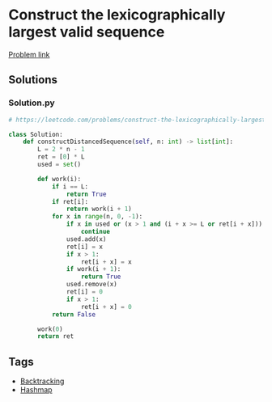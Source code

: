 # Construct the lexicographically largest valid sequence

[Problem link](https://leetcode.com/problems/construct-the-lexicographically-largest-valid-sequence/)

## Solutions


### Solution.py
```py
# https://leetcode.com/problems/construct-the-lexicographically-largest-valid-sequence/

class Solution:
    def constructDistancedSequence(self, n: int) -> list[int]:
        L = 2 * n - 1
        ret = [0] * L
        used = set()

        def work(i):
            if i == L:
                return True
            if ret[i]:
                return work(i + 1)
            for x in range(n, 0, -1):
                if x in used or (x > 1 and (i + x >= L or ret[i + x])):
                    continue
                used.add(x)
                ret[i] = x
                if x > 1:
                    ret[i + x] = x
                if work(i + 1):
                    return True
                used.remove(x)
                ret[i] = 0
                if x > 1:
                    ret[i + x] = 0
            return False

        work(0)
        return ret
```
## Tags

* [Backtracking](/Collections/backtracking.md#backtracking)
* [Hashmap](/Collections/hashmap.md#hashmap)
